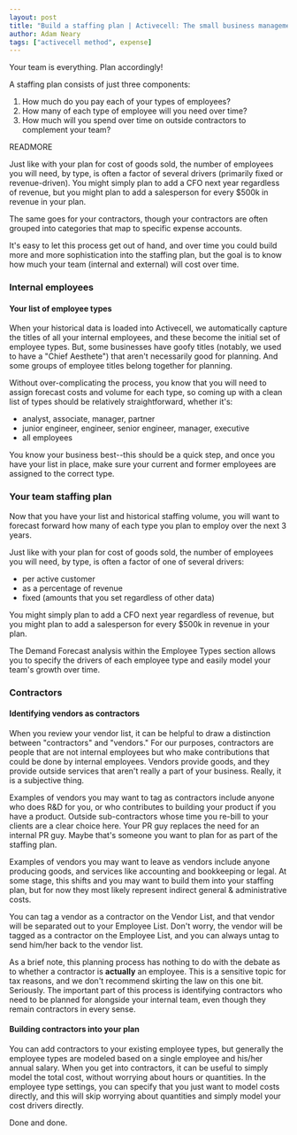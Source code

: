 ```yaml
---
layout: post
title: "Build a staffing plan | Activecell: The small business management platform"
author: Adam Neary
tags: ["activecell method", expense]
---
```


Your team is everything. Plan accordingly!

A staffing plan consists of just three components:

1. How much do you pay each of your types of employees?
2. How many of each type of employee will you need over time?
3. How much will you spend over time on outside contractors to complement your team?

READMORE

Just like with your plan for cost of goods sold, the number of employees you will need, by type, is often a factor of several drivers (primarily fixed or revenue-driven). You might simply plan to add a CFO next year regardless of revenue, but you might plan to add a salesperson for every $500k in revenue in your plan.

The same goes for your contractors, though your contractors are often grouped into categories that map to specific expense accounts.

It's easy to let this process get out of hand, and over time you could build more and more sophistication into the staffing plan, but the goal is to know how much your team (internal and external) will cost over time.

### Internal employees

#### Your list of employee types

When your historical data is loaded into Activecell, we automatically capture the titles of all your internal employees, and these become the initial set of employee types. But, some businesses have goofy titles (notably, we used to have a "Chief Aesthete") that aren't necessarily good for planning. And some groups of employee titles belong together for planning. 

Without over-complicating the process, you know that you will need to assign forecast costs and volume for each type, so coming up with a clean list of types should be relatively straightforward, whether it's:

* analyst, associate, manager, partner
* junior engineer, engineer, senior engineer, manager, executive
* all employees

You know your business best--this should be a quick step, and once you have your list in place, make sure your current and former employees are assigned to the correct type.

### Your team staffing plan

Now that you have your list and historical staffing volume, you will want to forecast forward how many of each type you plan to employ over the next 3 years.

Just like with your plan for cost of goods sold, the number of employees you will need, by type, is often a factor of one of several drivers:

* per active customer
* as a percentage of revenue
* fixed (amounts that you set regardless of other data)

You might simply plan to add a CFO next year regardless of revenue, but you might plan to add a salesperson for every $500k in revenue in your plan.

The Demand Forecast analysis within the Employee Types section allows you to specify the drivers of each employee type and easily model your team's growth over time.

### Contractors

#### Identifying vendors as contractors

When you review your vendor list, it can be helpful to draw a distinction between "contractors" and "vendors." For our purposes, contractors are people that are not internal employees but who make contributions that could be done by internal employees. Vendors provide goods, and they provide outside services that aren't really a part of your business. Really, it is a subjective thing.

Examples of vendors you may want to tag as contractors include anyone who does R&D for you, or who contributes to building your product if you have a product. Outside sub-contractors whose time you re-bill to your clients are a clear choice here. Your PR guy replaces the need for an internal PR guy. Maybe that's someone you want to plan for as part of the staffing plan.

Examples of vendors you may want to leave as vendors include anyone producing goods, and services like accounting and bookkeeping or legal. At some stage, this shifts and you may want to build them into your staffing plan, but for now they most likely represent indirect general & administrative costs.

You can tag a vendor as a contractor on the Vendor List, and that vendor will be separated out to your Employee List. Don't worry, the vendor will be tagged as a contractor on the Employee List, and you can always untag to send him/her back to the vendor list.

As a brief note, this planning process has nothing to do with the debate as to whether a contractor is **actually** an employee. This is a sensitive topic for tax reasons, and we don't recommend skirting the law on this one bit. Seriously. The important part of this process is identifying contractors who need to be planned for alongside your internal team, even though they remain contractors in every sense.

#### Building contractors into your plan

You can add contractors to your existing employee types, but generally the employee types are modeled based on a single employee and his/her annual salary. When you get into contractors, it can be useful to simply model the total cost, without worrying about hours or quantities. In the employee type settings, you can specify that you just want to model costs directly, and this will skip worrying about quantities and simply model your cost drivers directly.

Done and done.

<!-- # Advanced steps for the pros

After your first pass, there are a couple pro-tips that may aid the advanced users or that folks that have been up and running on activecell for some time and want to take their analysis to the next level...

####  -->